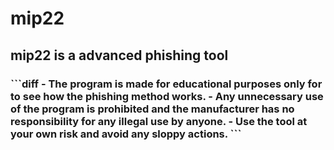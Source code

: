 # mip22
 <h2> mip22 is a advanced phishing tool </h2> 

<h3>
```diff
- The program is made for educational purposes only for to see how the phishing method works.
- Any unnecessary use of the program is prohibited and the manufacturer has no responsibility for any illegal use by anyone.
- Use the tool at your own risk and avoid any sloppy actions.
```
</h3>
